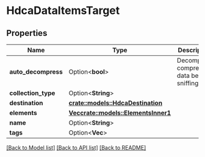 # HdcaDataItemsTarget

## Properties

Name | Type | Description | Notes
------------ | ------------- | ------------- | -------------
**auto_decompress** | Option<**bool**> | Decompress compressed data before sniffing? | [optional][default to false]
**collection_type** | Option<**String**> |  | [optional]
**destination** | [**crate::models::HdcaDestination**](HdcaDestination.md) |  | 
**elements** | [**Vec<crate::models::ElementsInner1>**](Elements_inner_1.md) |  | 
**name** | Option<**String**> |  | [optional]
**tags** | Option<**Vec<String>**> |  | [optional]

[[Back to Model list]](../README.md#documentation-for-models) [[Back to API list]](../README.md#documentation-for-api-endpoints) [[Back to README]](../README.md)


